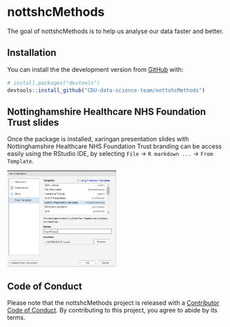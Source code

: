 
<!-- README.md is generated from README.Rmd. Please edit that file -->

# nottshcMethods

<!-- badges: start -->
<!-- badges: end -->

The goal of nottshcMethods is to help us analyse our data faster and
better.

## Installation

You can install the the development version from
[GitHub](https://github.com/) with:

``` r
# install.packages("devtools")
devtools::install_github("CDU-data-science-team/nottshcMethods")
```

## Nottinghamshire Healthcare NHS Foundation Trust slides

Once the package is installed, xaringan presentation slides with
Nottinghamshire Healthcare NHS Foundation Trust branding can be access
easily using the RStudio IDE, by selecting `File` -&gt; `R markdown ...`
-&gt; `From Template`.

<img src="img/screen-capture-templates.png" width="50%" />

## Code of Conduct

Please note that the nottshcMethods project is released with a
[Contributor Code of
Conduct](https://contributor-covenant.org/version/2/0/CODE_OF_CONDUCT.html).
By contributing to this project, you agree to abide by its terms.
